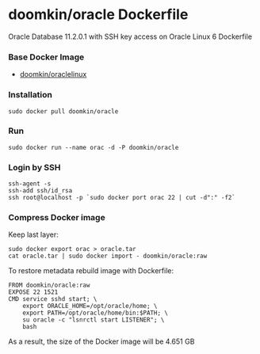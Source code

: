 # doomkin/oracle Dockerfile

Oracle Database 11.2.0.1 with SSH key access on Oracle Linux 6 Dockerfile

### Base Docker Image

* [doomkin/oraclelinux](https://github.com/doomkin/oraclelinux)

### Installation
```
sudo docker pull doomkin/oracle
```

### Run
```
sudo docker run --name orac -d -P doomkin/oracle
```

### Login by SSH
```
ssh-agent -s
ssh-add ssh/id_rsa
ssh root@localhost -p `sudo docker port orac 22 | cut -d":" -f2`
```

### Compress Docker image
Keep last layer:
```
sudo docker export orac > oracle.tar
cat oracle.tar | sudo docker import - doomkin/oracle:raw
```
To restore metadata rebuild image with Dockerfile:
```
FROM doomkin/oracle:raw
EXPOSE 22 1521
CMD service sshd start; \
    export ORACLE_HOME=/opt/oracle/home; \
    export PATH=/opt/oracle/home/bin:$PATH; \
    su oracle -c "lsnrctl start LISTENER"; \
    bash
```
As a result, the size of the Docker image will be 4.651 GB
